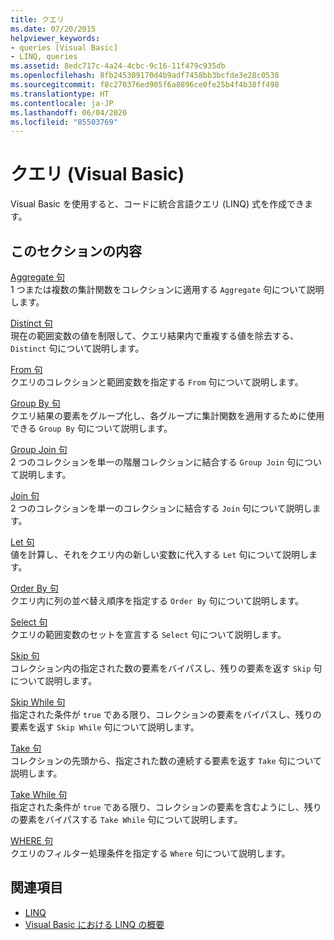 ```yaml
---
title: クエリ
ms.date: 07/20/2015
helpviewer_keywords:
- queries [Visual Basic]
- LINQ, queries
ms.assetid: 8edc717c-4a24-4cbc-9c16-11f479c935db
ms.openlocfilehash: 8fb245309170d4b9adf7458bb3bcfde3e28c0538
ms.sourcegitcommit: f8c270376ed905f6a8896ce0fe25b4f4b38ff498
ms.translationtype: HT
ms.contentlocale: ja-JP
ms.lasthandoff: 06/04/2020
ms.locfileid: "85503769"
---
```

# <a name="queries-visual-basic"></a>クエリ (Visual Basic)
Visual Basic を使用すると、コードに統合言語クエリ (LINQ) 式を作成できます。  
  
## <a name="in-this-section"></a>このセクションの内容  
 [Aggregate 句](aggregate-clause.md)  
 1 つまたは複数の集計関数をコレクションに適用する `Aggregate` 句について説明します。  
  
 [Distinct 句](distinct-clause.md)  
 現在の範囲変数の値を制限して、クエリ結果内で重複する値を除去する、`Distinct` 句について説明します。  
  
 [From 句](from-clause.md)  
 クエリのコレクションと範囲変数を指定する `From` 句について説明します。  
  
 [Group By 句](group-by-clause.md)  
 クエリ結果の要素をグループ化し、各グループに集計関数を適用するために使用できる `Group By` 句について説明します。  
  
 [Group Join 句](group-join-clause.md)  
 2 つのコレクションを単一の階層コレクションに結合する `Group Join` 句について説明します。  
  
 [Join 句](join-clause.md)  
 2 つのコレクションを単一のコレクションに結合する `Join` 句について説明します。  
  
 [Let 句](let-clause.md)  
 値を計算し、それをクエリ内の新しい変数に代入する `Let` 句について説明します。  
  
 [Order By 句](order-by-clause.md)  
 クエリ内に列の並べ替え順序を指定する `Order By` 句について説明します。  
  
 [Select 句](select-clause.md)  
 クエリの範囲変数のセットを宣言する `Select` 句について説明します。  
  
 [Skip 句](skip-clause.md)  
 コレクション内の指定された数の要素をバイパスし、残りの要素を返す `Skip` 句について説明します。  
  
 [Skip While 句](skip-while-clause.md)  
 指定された条件が `true` である限り、コレクションの要素をバイパスし、残りの要素を返す `Skip While` 句について説明します。  
  
 [Take 句](take-clause.md)  
 コレクションの先頭から、指定された数の連続する要素を返す `Take` 句について説明します。  
  
 [Take While 句](take-while-clause.md)  
 指定された条件が `true` である限り、コレクションの要素を含むようにし、残りの要素をバイパスする `Take While` 句について説明します。  
  
 [WHERE 句](where-clause.md)  
 クエリのフィルター処理条件を指定する `Where` 句について説明します。  
  
## <a name="see-also"></a>関連項目

- [LINQ](../../programming-guide/language-features/linq/index.md)
- [Visual Basic における LINQ の概要](../../programming-guide/language-features/linq/introduction-to-linq.md)
